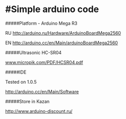 #Simple arduino code
==================================

#####Platform - Arduino Mega R3

RU http://arduino.ru/Hardware/ArduinoBoardMega2560

EN http://arduino.cc/en/Main/arduinoBoardMega2560


#####Ultrasonic HC-SR04 

www.micropik.com/PDF/HCSR04.pdf


#####IDE

Tested on 1.0.5

http://arduino.cc/en/Main/Software


#####Store in Kazan

http://www.arduino-discount.ru/